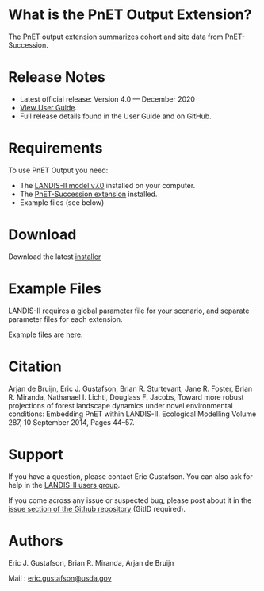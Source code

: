 # What is the PnET Output Extension?

The PnET output extension summarizes cohort and site data from PnET-Succession.

# Release Notes

- Latest official release: Version 4.0 — December 2020
- [View User Guide](https://github.com/LANDIS-II-Foundation/Extension-PnET-Succession/raw/master/deploy/docs/LANDIS-II%20PnET-Succession%20v4.0%20User%20Guide.pdf).
- Full release details found in the User Guide and on GitHub.

# Requirements

To use PnET Output you need:

- The [LANDIS-II model v7.0](http://www.landis-ii.org/install) installed on your computer.
- The [PnET-Succession extension](http://www.landis-ii.org/extensions/pnet-succession) installed.
- Example files (see below)

# Download

Download the latest [installer](https://github.com/LANDIS-II-Foundation/Extension-Output-Biomass-PnET/raw/master/deploy/installer/LANDIS-II-V7%20Output-PnET%204.0-setup.exe)

# Example Files

LANDIS-II requires a global parameter file for your scenario, and separate parameter files for each extension.

Example files are [here](https://github.com/LANDIS-II-Foundation/Extension-Output-Biomass-PnET/deploy/examples/biomass-Pnet-succession-example/PnET-Output-example.zip).

# Citation

Arjan de Bruijn, Eric J. Gustafson, Brian R. Sturtevant, Jane R. Foster, Brian R. Miranda, Nathanael I. Lichti, Douglass F. Jacobs, Toward more robust projections of forest landscape dynamics under novel environmental conditions: Embedding PnET within LANDIS-II. Ecological Modelling Volume 287, 10 September 2014, Pages 44–57.

# Support

If you have a question, please contact Eric Gustafson. 
You can also ask for help in the [LANDIS-II users group](http://www.landis-ii.org/users).

If you come across any issue or suspected bug, please post about it in the [issue section of the Github repository](https://github.com/LANDIS-II-Foundation/Extension-Root-Rot/issues) (GitID required).

# Authors

Eric J. Gustafson, Brian R. Miranda, Arjan de Bruijn

Mail : eric.gustafson@usda.gov
